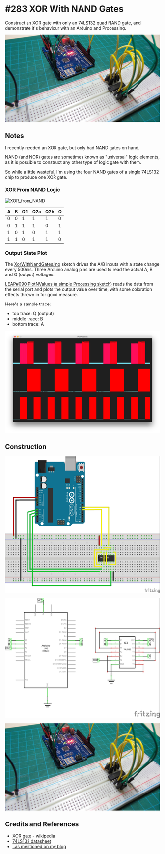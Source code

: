 # #283 XOR With NAND Gates

Construct an XOR gate with only an 74LS132 quad NAND gate, and demonstrate it's behaviour with an Arduino and Processing.

![Build](./assets/XorWithNandGates_build.jpg?raw=true)

## Notes

I recently needed an XOR gate, but only had NAND gates on hand.

NAND (and NOR) gates are sometimes known as "universal" logic elements, as it is possible to construct any other
type of logic gate with them.

So while a little wasteful, I'm using the four NAND gates of a single 74LS132 chip to produce one XOR gate.

### XOR From NAND Logic

![XOR_from_NAND](https://upload.wikimedia.org/wikipedia/commons/thumb/f/fa/XOR_from_NAND.svg/800px-XOR_from_NAND.svg.png)

|  A |  B | Q1 | Q2a | Q2b | Q |
|----|----|----|-----|-----|---|
|  0 |  0 |  1 |   1 |   1 | 0 |
|  0 |  1 |  1 |   1 |   0 | 1 |
|  1 |  0 |  1 |   0 |   1 | 1 |
|  1 |  1 |  0 |   1 |   1 | 0 |

### Output State Plot

The [XorWithNandGates.ino](./XorWithNandGates.ino) sketch drives the A/B inputs with a state change every 500ms.
Three Arduino analog pins are used to read the actual A, B and Q (output) voltages.

[LEAP#090 PlotNValues (a simple Processing sketch)](../../../playground/PlotNValues/)
reads the data from the serial port and plots the output value over time, with some coloration effects thrown in for good measure.

Here's a sample trace:

* top trace: Q (output)
* middle trace: B
* bottom trace: A

![processing trace](./assets/processing_trace.png?raw=true)

## Construction

![Breadboard](./assets/XorWithNandGates_bb.jpg?raw=true)

![Schematic](./assets/XorWithNandGates_schematic.jpg?raw=true)

![Build](./assets/XorWithNandGates_build.jpg?raw=true)

## Credits and References

* [XOR gate](https://en.wikipedia.org/wiki/XOR_gate) - wikipedia
* [74LS132 datasheet](https://www.futurlec.com/74LS/74LS132.shtml)
* [..as mentioned on my blog](https://blog.tardate.com/2017/05/leap283-xor-with-nand-gates.html)
